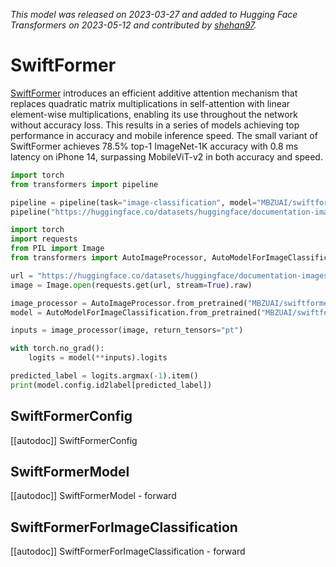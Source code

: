 <!--Copyright 2023 The HuggingFace Team. All rights reserved.

Licensed under the Apache License, Version 2.0 (the "License"); you may not use this file except in compliance with
the License. You may obtain a copy of the License at

http://www.apache.org/licenses/LICENSE-2.0

Unless required by applicable law or agreed to in writing, software distributed under the License is distributed on
an "AS IS" BASIS, WITHOUT WARRANTIES OR CONDITIONS OF ANY KIND, either express or implied. See the License for the
specific language governing permissions and limitations under the License.

⚠️ Note that this file is in Markdown but contain specific syntax for our doc-builder (similar to MDX) that may not be
rendered properly in your Markdown viewer.

-->
*This model was released on 2023-03-27 and added to Hugging Face Transformers on 2023-05-12 and contributed by [shehan97](https://huggingface.co/shehan97).*

# SwiftFormer

[SwiftFormer](https://huggingface.co/papers/2303.15446) introduces an efficient additive attention mechanism that replaces quadratic matrix multiplications in self-attention with linear element-wise multiplications, enabling its use throughout the network without accuracy loss. This results in a series of models achieving top performance in accuracy and mobile inference speed. The small variant of SwiftFormer achieves 78.5% top-1 ImageNet-1K accuracy with 0.8 ms latency on iPhone 14, surpassing MobileViT-v2 in both accuracy and speed.

<hfoptions id="usage">
<hfoption id="Pipeline">

```py
import torch
from transformers import pipeline

pipeline = pipeline(task="image-classification", model="MBZUAI/swiftformer-xs", dtype="auto")
pipeline("https://huggingface.co/datasets/huggingface/documentation-images/resolve/main/pipeline-cat-chonk.jpeg")
```

</hfoption>
<hfoption id="AutoModel">

```python
import torch
import requests
from PIL import Image
from transformers import AutoImageProcessor, AutoModelForImageClassification

url = "https://huggingface.co/datasets/huggingface/documentation-images/resolve/main/pipeline-cat-chonk.jpeg"
image = Image.open(requests.get(url, stream=True).raw)

image_processor = AutoImageProcessor.from_pretrained("MBZUAI/swiftformer-xs")
model = AutoModelForImageClassification.from_pretrained("MBZUAI/swiftformer-xs", dtype="auto")

inputs = image_processor(image, return_tensors="pt")

with torch.no_grad():
    logits = model(**inputs).logits

predicted_label = logits.argmax(-1).item()
print(model.config.id2label[predicted_label])
```

</hfoption>
</hfoptions>

## SwiftFormerConfig

[[autodoc]] SwiftFormerConfig

## SwiftFormerModel

[[autodoc]] SwiftFormerModel
    - forward

## SwiftFormerForImageClassification

[[autodoc]] SwiftFormerForImageClassification
    - forward

